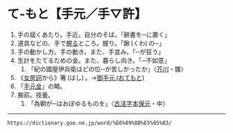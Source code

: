 # て‐もと【手元／手▽許】

1.  手の屆くあたり。手近。自分のそば。「辭書を─に置く」
2.  道具などの、手で[握る](にぎる（握る）)ところ。握り。「鍬 (くわ) の─」
3.  手の動かし方。手の動き。また、手並み。「─が狂う」
4.  生計をたてるための金。また、暮らし向き。「─不如意」    
    1.  「紀の國屋伊兵衛はどの位─が苦しかったか」〈[芥川](https://dictionary.goo.ne.jp/word/person/%E8%8A%A5%E5%B7%9D%E7%AB%9C%E4%B9%8B%E4%BB%8B/#jn-2828)・雛〉
5. 《[女房詞](https://dictionary.goo.ne.jp/word/%E5%A5%B3%E6%88%BF%E8%A9%9E/#jn-168525)から》箸 (はし) 。→[御手元 (おてもと)](https://dictionary.goo.ne.jp/word/%E5%BE%A1%E6%89%8B%E5%85%83/#jn-31832) 
6. 「[手元金](https://dictionary.goo.ne.jp/word/%E6%89%8B%E5%85%83%E9%87%91/#jn-152531)」の略。
7. 腕前。技量。    
    1.  「為朝が─はおぼゆるものを」〈[古活字本保元](https://dictionary.goo.ne.jp/word/%E4%BF%9D%E5%85%83%E7%89%A9%E8%AA%9E/#jn-201468)・中〉

---
`https://dictionary.goo.ne.jp/word/%E6%89%8B%E5%85%83/`